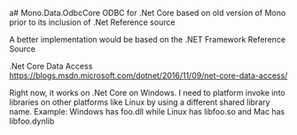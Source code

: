 a# Mono.Data.OdbcCore
ODBC for .Net Core based on old version of Mono prior to its inclusion of .Net Reference source

A better implementation would be based on the .NET Framework Reference Source

.Net Core Data Access
https://blogs.msdn.microsoft.com/dotnet/2016/11/09/net-core-data-access/

Right now, it works on .Net Core on Windows.  I need to platform invoke into libraries on other platforms like Linux by using 
a different shared library name.  Example: Windows has  foo.dll while Linux has libfoo.so and Mac has libfoo.dynlib
